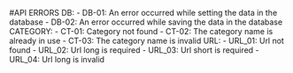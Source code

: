 #API ERRORS
    DB:
    - DB-01: An error occurred while setting the data in the database
    - DB-02: An error occurred while saving the data in the database
    CATEGORY:
    - CT-01: Category not found
    - CT-02: The category name is already in use
    - CT-03: The category name is invalid
    URL:
    - URL_01: Url not found
    - URL_02: Url long is required
    - URL_03: Url short is required
    - URL_04: Url long is invalid